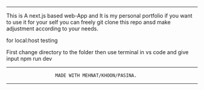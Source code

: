 -----------------------------------------------------------------------------
This is A next.js based web-App and It is my personal portfolio if you want to use it for your self you can freely git clone this repo ansd make adjustment according to your needs. 

for local:host testing

First change directory to the folder
then
use terminal in vs code 
and give input 
   npm run dev

----------------------------------------------------------------------------
                      MADE WITH MEHNAT/KHOON/PASINA.
----------------------------------------------------------------------------                      
